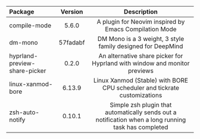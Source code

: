 | Package | Version | Description |
| :- | :-: | :-: |
| compile-mode | 5.6.0 | A plugin for Neovim inspired by Emacs Compilation Mode |
| dm-mono | 57fadabf | DM Mono is a 3 weight, 3 style family designed for DeepMind |
| hyprland-preview-share-picker | 0.2.0 | An alternative share picker for Hyprland with window and monitor previews |
| linux-xanmod-bore | 6.13.9 | Linux Xanmod (Stable) with BORE CPU scheduler and tickrate customizations |
| zsh-auto-notify | 0.10.1 | Simple zsh plugin that automatically sends out a notification when a long running task has completed |